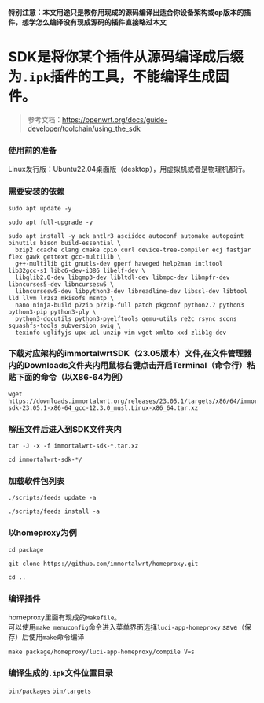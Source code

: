 **特别注意：本文用途只是教你用现成的源码编译出适合你设备架构或op版本的插件，想学怎么编译没有现成源码的插件直接略过本文**
# **SDK是将你某个插件从源码编译成后缀为`.ipk`插件的工具，不能编译生成固件。**
>参考文档：https://openwrt.org/docs/guide-developer/toolchain/using_the_sdk

### 使用前的准备
Linux发行版：Ubuntu22.04桌面版（desktop），用虚拟机或者是物理机都行。
### 需要安装的依赖
```
sudo apt update -y
```
```
sudo apt full-upgrade -y
```
```
sudo apt install -y ack antlr3 asciidoc autoconf automake autopoint binutils bison build-essential \
  bzip2 ccache clang cmake cpio curl device-tree-compiler ecj fastjar flex gawk gettext gcc-multilib \
  g++-multilib git gnutls-dev gperf haveged help2man intltool lib32gcc-s1 libc6-dev-i386 libelf-dev \
  libglib2.0-dev libgmp3-dev libltdl-dev libmpc-dev libmpfr-dev libncurses5-dev libncursesw5 \
  libncursesw5-dev libpython3-dev libreadline-dev libssl-dev libtool lld llvm lrzsz mkisofs msmtp \
  nano ninja-build p7zip p7zip-full patch pkgconf python2.7 python3 python3-pip python3-ply \
  python3-docutils python3-pyelftools qemu-utils re2c rsync scons squashfs-tools subversion swig \
  texinfo uglifyjs upx-ucl unzip vim wget xmlto xxd zlib1g-dev
```
### 下载对应架构的immortalwrtSDK（23.05版本）文件,在文件管理器内的Downloads文件夹内用鼠标右键点击开启Terminal（命令行）粘贴下面的命令（以X86-64为例）
```
wget https://downloads.immortalwrt.org/releases/23.05.1/targets/x86/64/immortalwrt-sdk-23.05.1-x86-64_gcc-12.3.0_musl.Linux-x86_64.tar.xz
```
### 解压文件后进入到SDK文件夹内
```
tar -J -x -f immortalwrt-sdk-*.tar.xz
```
```
cd immortalwrt-sdk-*/
```
### 加载软件包列表
```
./scripts/feeds update -a
```
```
./scripts/feeds install -a
```
### 以homeproxy为例
```
cd package
```
```
git clone https://github.com/immortalwrt/homeproxy.git
```
```
cd ..
```
### 编译插件
homeproxy里面有现成的`Makefile`。\
可以使用`make menuconfig`命令进入菜单界面选择`luci-app-homeproxy` save（保存）后使用`make`命令编译

```
make package/homeproxy/luci-app-homeproxy/compile V=s
```

### 编译生成的`.ipk`文件位置目录
`bin/packages` `bin/targets`
